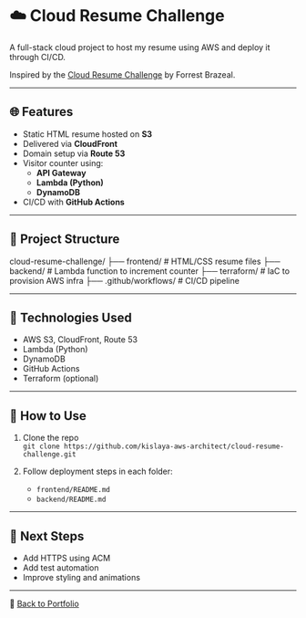# ☁️ Cloud Resume Challenge

A full-stack cloud project to host my resume using AWS and deploy it through CI/CD.

Inspired by the [Cloud Resume Challenge](https://cloudresumechallenge.dev) by Forrest Brazeal.

---

## 🌐 Features

- Static HTML resume hosted on **S3**
- Delivered via **CloudFront**
- Domain setup via **Route 53**
- Visitor counter using:
  - **API Gateway**
  - **Lambda (Python)**
  - **DynamoDB**
- CI/CD with **GitHub Actions**

---

## 📁 Project Structure

cloud-resume-challenge/
├── frontend/ # HTML/CSS resume files
├── backend/ # Lambda function to increment counter
├── terraform/ # IaC to provision AWS infra
├── .github/workflows/ # CI/CD pipeline


---

## 🧰 Technologies Used

- AWS S3, CloudFront, Route 53
- Lambda (Python)
- DynamoDB
- GitHub Actions
- Terraform (optional)

---

## 🧪 How to Use

1. Clone the repo  
   `git clone https://github.com/kislaya-aws-architect/cloud-resume-challenge.git`

2. Follow deployment steps in each folder:
   - `frontend/README.md`
   - `backend/README.md`

---

## 📌 Next Steps

- Add HTTPS using ACM
- Add test automation
- Improve styling and animations

---

🔗 [Back to Portfolio](https://kislaya-aws-architect.github.io)
